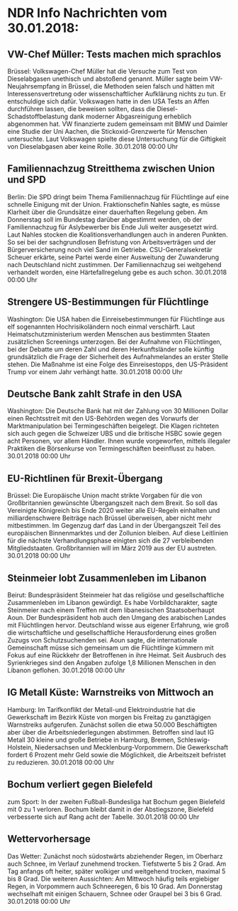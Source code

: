 # NDR Info Nachrichten vom 30.01.2018:


## VW-Chef Müller: Tests machen mich sprachlos
Brüssel:		Volkswagen-Chef Müller hat die Versuche zum Test von Dieselabgasen unethisch und abstoßend genannt. Müller sagte beim VW-Neujahrsempfang in Brüssel, die Methoden seien falsch und hätten mit Interessensvertretung oder wissenschaftlicher Aufklärung nichts zu tun. Er entschuldige sich dafür. Volkswagen hatte in den USA Tests an Affen durchführen lassen, die beweisen sollten, dass die Diesel-Schadstoffbelastung dank moderner Abgasreinigung erheblich abgenommen hat. VW finanzierte zudem gemeinsam mit BMW und Daimler eine Studie der Uni Aachen, die Stickoxid-Grenzwerte für Menschen untersuchte. Laut Volkswagen spielte diese Untersuchung für die Giftigkeit von Dieselabgasen aber keine Rolle. 30.01.2018 00:00 Uhr 

## Familiennachzug Streitthema zwischen Union und SPD
Berlin: Die SPD dringt beim Thema Familiennachzug für Flüchtlinge auf eine schnelle Einigung mit der Union. Fraktionschefin Nahles sagte, es müsse Klarheit über die Grundsätze einer dauerhaften Regelung geben. Am Donnerstag soll im Bundestag darüber abgestimmt werden, ob der Familiennachzug für Aslybewerber bis Ende Juli weiter ausgesetzt wird. Laut Nahles stocken die Koalitionsverhandlungen auch in anderen Punkten. So sei bei der sachgrundlosen Befristung von Arbeitsverträgen und der Bürgerversicherung noch viel Sand im Getriebe. CSU-Generalsekretär Scheuer erkärte, seine Partei werde einer Ausweitung der Zuwanderung nach Deutschland nicht zustimmen. Der Familiennachzug sei weitgehend verhandelt worden, eine Härtefallregelung gebe es auch schon. 30.01.2018 00:00 Uhr 

## Strengere US-Bestimmungen für Flüchtlinge
Washington: Die USA haben die Einreisebestimmungen für Flüchtlinge aus elf sogenannten Hochrisikoländern noch einmal verschärft. Laut Heimatschutzministerium werden Menschen aus bestimmten Staaten zusätzlichen Screenings unterzogen. Bei der Aufnahme von Flüchtlingen, bei der Debatte um deren Zahl und deren Herkunftsländer solle künftig grundsätzlich die Frage der Sicherheit des Aufnahmelandes an erster Stelle stehen. Die Maßnahme ist eine Folge des Einreisestopps, den US-Präsident Trump vor einem Jahr verhängt hatte. 30.01.2018 00:00 Uhr 

## Deutsche Bank zahlt Strafe in den USA
Washington: Die Deutsche Bank hat mit der Zahlung von 30 Millionen Dollar einen Rechtsstreit mit den US-Behörden wegen des Vorwurfs der Marktmanipulation bei Termingeschäften beigelegt. Die Klagen richteten sich auch gegen die Schweizer UBS und die britische HSBC sowie gegen acht Personen, vor allem Händler. Ihnen wurde vorgeworfen, mittels illegaler Praktiken die Börsenkurse von Termingeschäften beeinflusst zu haben. 30.01.2018 00:00 Uhr 

## EU-Richtlinen für Brexit-Übergang
Brüssel: Die Europäische Union macht strikte Vorgaben für die von Großbritannien gewünschte Übergangszeit nach dem Brexit. So soll das Vereinigte Königreich bis Ende 2020 weiter alle EU-Regeln einhalten und milliardenschwere Beiträge nach Brüssel überweisen, aber nicht mehr mitbestimmen. Im Gegenzug darf das Land in der Übergangszeit Teil des europäischen Binnenmarktes und der Zollunion bleiben. Auf diese Leitlinien für die nächste Verhandlungsphase einigten sich die 27 verbleibenden Mitgliedstaaten. Großbritannien will im März 2019 aus der EU austreten. 30.01.2018 00:00 Uhr 

## Steinmeier lobt Zusammenleben im Libanon
Beirut: Bundespräsident Steinmeier hat das religiöse und gesellschaftliche Zusammenleben im Libanon gewürdigt. Es habe Vorbildcharakter, sagte Steinmeier nach einem Treffen mit dem libanesischen Staatsoberhaupt Aoun. Der Bundespräsident hob auch den Umgang des arabischen Landes mit Flüchtlingen hervor. Deutschland wisse aus eigener Erfahrung, wie groß die wirtschaftliche und gesellschaftliche Herausforderung eines großen Zuzugs von Schutzsuchenden sei. Aoun sagte, die internationale Gemeinschaft müsse sich gemeinsam um die Flüchtlinge kümmern mit Fokus auf eine Rückkehr der Betroffenen in ihre Heimat. Seit Ausbruch des Syrienkrieges sind den Angaben zufolge 1,8 Millionen Menschen in den Libanon geflohen. 30.01.2018 00:00 Uhr 

## IG Metall Küste: Warnstreiks von Mittwoch an
Hamburg: Im Tarifkonflikt der Metall-und Elektroindustrie hat die Gewerkschaft im Bezirk Küste von morgen bis Freitag zu ganztägigen Warnstreiks aufgerufen. Zunächst sollen die etwa 50.000 Beschäftigten aber über die Arbeitsniederlegungen abstimmen. Betroffen sind laut IG Metall 30 kleine und große Betriebe in Hamburg, Bremen, Schleswig-Holstein, Niedersachsen und Mecklenburg-Vorpommern. Die Gewerkschaft fordert 6 Prozent mehr Geld sowie die Möglichkeit, die Arbeitszeit befristet zu reduzieren. 30.01.2018 00:00 Uhr 

## Bochum verliert gegen Bielefeld
zum Sport: In der zweiten Fußball-Bundesliga hat Bochum gegen Bielefeld mit 0 zu 1 verloren. Bochum bleibt damit in der Abstiegszone, Bielefeld verbesserte sich auf Rang acht der Tabelle. 30.01.2018 00:00 Uhr 

## Wettervorhersage
Das Wetter: Zunächst noch südostwärts abziehender Regen, im Oberharz auch Schnee, im Verlauf zunehmend trocken. Tiefstwerte 5 bis 2 Grad. Am Tag anfangs oft heiter, später wolkiger und weitgehend trocken, maximal 5 bis 8 Grad. Die weiteren Aussichten: Am Mittwoch häufig teils ergiebiger Regen, in Vorpommern auch Schneeregen, 6 bis 10 Grad. Am Donnerstag wechselhaft mit einigen Schauern, Schnee oder Graupel bei 3 bis 6 Grad. 30.01.2018 00:00 Uhr 
